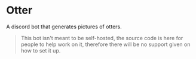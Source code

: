 # Otter
A discord bot that generates pictures of otters.

> This bot isn't meant to be self-hosted, the source code is here for people to help work on it, therefore there will be no support given on how to set it up.
